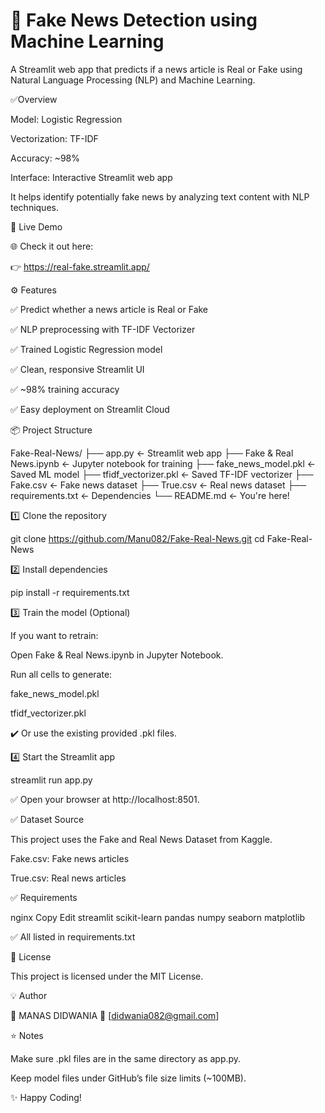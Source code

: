 # 📰 Fake News Detection using Machine Learning

A Streamlit web app that predicts if a news article is Real or Fake using Natural Language Processing (NLP) and Machine Learning.

✅Overview

   Model: Logistic Regression

   Vectorization: TF-IDF

   Accuracy: ~98%

   Interface: Interactive Streamlit web app

It helps identify potentially fake news by analyzing text content with NLP techniques.

🚀 Live Demo

  🌐 Check it out here:

   👉 https://real-fake.streamlit.app/

⚙️ Features

  ✅ Predict whether a news article is Real or Fake


  ✅ NLP preprocessing with TF-IDF Vectorizer


  ✅ Trained Logistic Regression model


  ✅ Clean, responsive Streamlit UI


  ✅ ~98% training accuracy


  ✅ Easy deployment on Streamlit Cloud

📦 Project Structure


Fake-Real-News/
├── app.py                    ← Streamlit web app
├── Fake & Real News.ipynb    ← Jupyter notebook for training
├── fake_news_model.pkl       ← Saved ML model
├── tfidf_vectorizer.pkl      ← Saved TF-IDF vectorizer
├── Fake.csv                  ← Fake news dataset
├── True.csv                  ← Real news dataset
├── requirements.txt          ← Dependencies
└── README.md                 ← You're here!

1️⃣ Clone the repository

  git clone https://github.com/Manu082/Fake-Real-News.git
  cd Fake-Real-News

2️⃣ Install dependencies

  pip install -r requirements.txt

3️⃣ Train the model (Optional)


  If you want to retrain:

  Open Fake & Real News.ipynb in Jupyter Notebook.

  Run all cells to generate:

  fake_news_model.pkl

  tfidf_vectorizer.pkl

✔️ Or use the existing provided .pkl files.

4️⃣ Start the Streamlit app

  streamlit run app.py

✅ Open your browser at http://localhost:8501.

✅ Dataset Source

  This project uses the Fake and Real News Dataset from Kaggle.

   Fake.csv: Fake news articles

   True.csv: Real news articles

✅ Requirements

nginx
Copy
Edit
streamlit
scikit-learn
pandas
numpy
seaborn
matplotlib

✅ All listed in requirements.txt

📜 License

  This project is licensed under the MIT License.

💡 Author

  👤 MANAS DIDWANIA
  📧 [didwania082@gmail.com]

⭐️ Notes

  Make sure .pkl files are in the same directory as app.py.

  Keep model files under GitHub’s file size limits (~100MB).

✨ Happy Coding!


